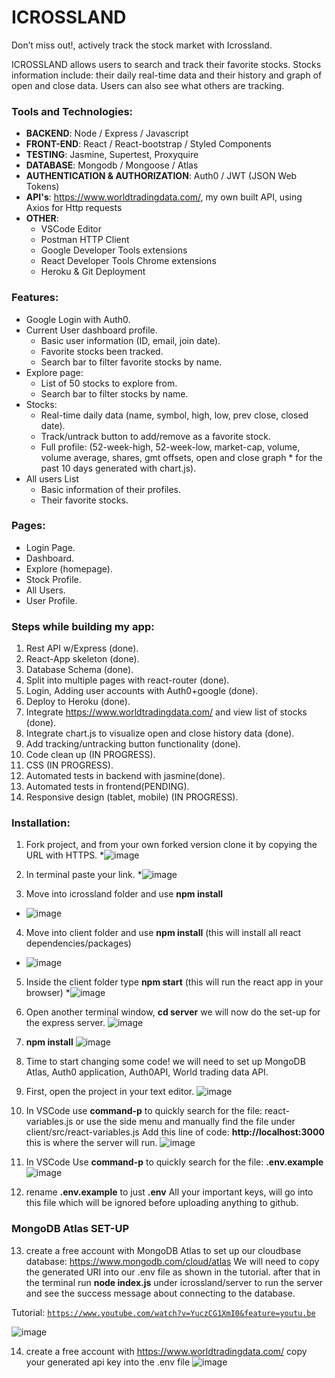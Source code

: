 # ICROSSLAND

Don’t miss out!, actively track the stock market with Icrossland.

ICROSSLAND allows users to search and  track their favorite stocks. Stocks information include: their daily real-time data and their history and graph of open and close data. Users can also see what others are tracking. 



### Tools and Technologies:

* **BACKEND**: Node / Express / Javascript
* **FRONT-END**: React / React-bootstrap / Styled Components
* **TESTING**: Jasmine, Supertest, Proxyquire
* **DATABASE**: Mongodb / Mongoose / Atlas
* **AUTHENTICATION & AUTHORIZATION**: Auth0 / JWT (JSON Web Tokens)
* **API's**: https://www.worldtradingdata.com/, my own built API, using Axios for Http requests
* **OTHER**: 
    * VSCode Editor
    * Postman HTTP Client
    * Google Developer Tools extensions 
    * React Developer Tools Chrome extensions
    * Heroku & Git Deployment

### Features:
* Google Login with Auth0.
* Current User dashboard profile.
   * Basic user information (ID, email, join date).
   * Favorite stocks been tracked.
   * Search bar to filter favorite stocks by name.
* Explore page:	
   * List of 50 stocks to explore from.
   * Search bar to filter stocks by name.
* Stocks: 
   * Real-time daily data (name, symbol, high, low, prev close, closed date).
   * Track/untrack button to add/remove as a favorite stock.
   * Full profile: (52-week-high, 52-week-low, market-cap, volume, volume average, shares, gmt offsets, open and close graph      * for the past 10 days generated with chart.js).
* All users List
   * Basic information of their profiles.
   * Their favorite stocks. 

### Pages:
* Login Page.
* Dashboard.
* Explore (homepage).
* Stock Profile.
* All Users.
* User Profile.

### Steps while building my app:
1. Rest API w/Express (done).
2. React-App skeleton (done).
3. Database Schema  (done).
4. Split into multiple pages with react-router (done).
5. Login, Adding user accounts with Auth0+google (done).
6. Deploy to Heroku (done).
7. Integrate https://www.worldtradingdata.com/ and view list of stocks (done).
8. Integrate chart.js to visualize open and close history data (done).
9. Add tracking/untracking button functionality (done).
10. Code clean up (IN PROGRESS).
11. CSS (IN PROGRESS).
12. Automated tests in backend with jasmine(done).
13. Automated tests in frontend(PENDING).
14. Responsive design (tablet, mobile) (IN PROGRESS).

### Installation:
1) Fork project, and from your own forked version clone it by copying the URL with HTTPS.
*![image](https://user-images.githubusercontent.com/22802143/58229147-bf478080-7ce5-11e9-90f2-7b89f42cddbc.png)


2) In terminal paste your link.
*![image](https://user-images.githubusercontent.com/22802143/58229736-56f99e80-7ce7-11e9-8451-db515df7cfea.png)


3) Move into icrossland folder and use **npm install**
* ![image](https://user-images.githubusercontent.com/22802143/58229953-d4bdaa00-7ce7-11e9-8111-291f7b8e1eba.png)


4) Move into client folder and use **npm install**  (this will install all react dependencies/packages)
* ![image](https://user-images.githubusercontent.com/22802143/58230171-6cbb9380-7ce8-11e9-8dda-d7eea05a6095.png)


5) Inside the client folder type **npm start** (this will run the react app in your browser)
*![image](https://user-images.githubusercontent.com/22802143/58230403-18fd7a00-7ce9-11e9-823f-59fdd116cf56.png)


6) Open another terminal window, **cd server** we will now do the set-up for the express server.
![image](https://user-images.githubusercontent.com/22802143/58230696-ed2ec400-7ce9-11e9-8204-c2c6a5194047.png)


7) **npm install**
![image](https://user-images.githubusercontent.com/22802143/58230791-2ff09c00-7cea-11e9-8235-6ba5883fb0c7.png)

8) Time to start changing some code! we will need to set up MongoDB Atlas, Auth0 application, Auth0API, World trading data API.

9) First, open the project in your text editor. 
![image](https://user-images.githubusercontent.com/22802143/58231392-bd80bb80-7ceb-11e9-8fe1-ade130d0a7ae.png)

10) In VSCode use **command-p** to quickly search for the file: react-variables.js or use the side menu and manually find the file under client/src/react-variables.js Add this line of code: **http://localhost:3000** this is where the server will run.
![image](https://user-images.githubusercontent.com/22802143/58231561-2cf6ab00-7cec-11e9-8e98-b0252b75915d.png)


11) In VSCode Use **command-p** to quickly search for the file: **.env.example**
![image](https://user-images.githubusercontent.com/22802143/58232668-fa01e680-7cee-11e9-8c41-7b28c8c554f9.png)

12) rename **.env.example** to just **.env** All your important keys, will go into this file which will be ignored before uploading anything to github. 

### MongoDB Atlas SET-UP

13) create a free account with MongoDB Atlas to set up our cloudbase database: https://www.mongodb.com/cloud/atlas
We will need to copy the generated URI into our .env file as shown in the tutorial. after that in the terminal run 
**node index.js** under icrossland/server to run the server and see the success message about connecting to the database.

Tutorial: [`https://www.youtube.com/watch?v=YuczCG1XmI0&feature=youtu.be`](https://www.youtube.com/watch?v=YuczCG1XmI0&feature=youtu.be)

![image](https://user-images.githubusercontent.com/22802143/58237695-941b5c00-7cfa-11e9-9ad9-8c1b8a1ac372.png)

14) create a free account with https://www.worldtradingdata.com/ copy your generated api key into the .env file 
![image](https://user-images.githubusercontent.com/22802143/58238601-751dc980-7cfc-11e9-8d6a-f39ae008deac.png)


